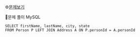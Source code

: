 ⚙[문제보기](https://leetcode.com/problems/combine-two-tables/description/)


🔎문제 풀이
MySQL
```MySQL
SELECT firstName, lastName, city, state
FROM Person P LEFT JOIN Address A ON P.personId = A.personId
```
